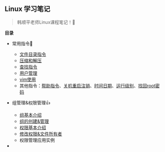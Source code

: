 ## Linux 学习笔记

> 韩顺平老师Linux课程笔记！🎉

**目录**

- 常用指令👏
  - [文件目录指令](常用指令/文件目录指令.md)
  - [压缩和解压](常用指令/压缩和解压.md)
  - [查找指令](常用指令/查找指令.md)
  - [用户管理](常用指令/用户管理.md)
  - [vim使用](常用指令/vim使用.md)
  - 其他指令：[帮助指令](常用指令/帮助指令.md)、[关机重启注销](常用指令/关机重启注销.md)、[时间日期](常用指令/时间日期指令.md)、[运行级别](常用指令/运行级别.md)、[找回root密码](常用指令/找回root密码.md)
- 组管理&权限管理👍
  - [组基本介绍](组管理&权限管理/组基本介绍.md)
  - [组的创建&管理](组管理&权限管理/组的创建&管理.md)
  - [权限基本介绍](组管理&权限管理/权限基本介绍.md)
  - [修改权限&文件所有者](组管理&权限管理/修改权限.md)
  - 权限管理应用实例

- 
